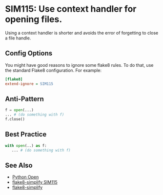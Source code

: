 # SIM115: Use context handler for opening files.

Using a context handler is shorter and avoids the error of forgetting to close a file handle.

## Config Options

You might have good reasons to ignore some flake8 rules. To do that, use the standard Flake8
configuration. For example:

```ini
[flake8]
extend-ignore = SIM115
```

## Anti-Pattern

```python
f = open(...)
... # (do something with f)
f.close()
```

## Best Practice

```python
with open(..) as f:
   ... # (do something with f)
```

## See Also

* [Python Open](https://docs.python.org/3/library/functions.html#open)
* [flake8-simplify SIM115](https://github.com/MartinThoma/flake8-simplify/issues/17)
* [flake8-simplify](https://github.com/MartinThoma/flake8-simplify?tab=readme-ov-file)
